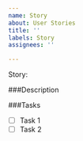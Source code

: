 ```yaml
---
name: Story
about: User Stories
title: ''
labels: Story
assignees: ''

---
```


Story:

###Description

###Tasks
-[ ] Task 1
-[ ] Task 2
